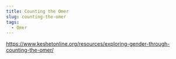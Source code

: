 ```yaml
---
title: Counting the Omer
slug: counting-the-omer
tags:
  - Omer
---
```

<https://www.keshetonline.org/resources/exploring-gender-through-counting-the-omer/>
